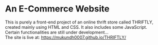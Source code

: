 # An E-Commerce Website
This is purely a front-end project of an online thrift store called THRIFTLY, \
created mainly using HTML and CSS. It also includes some JavaScript. \
Certain functionalities are still under development...\
The site is live at:  https://mukundh0007.github.io/THRIFTLY/
